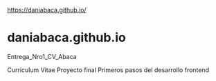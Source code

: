 https://daniabaca.github.io/

# daniabaca.github.io
Entrega_Nro1_CV_Abaca

Curriculum Vitae 
Proyecto final
Primeros pasos del desarrollo frontend


